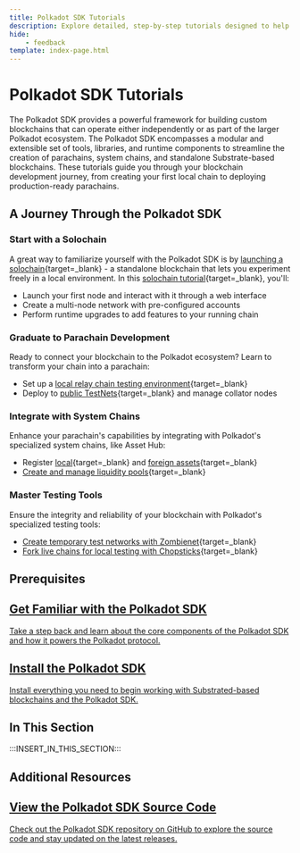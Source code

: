 ```yaml
---
title: Polkadot SDK Tutorials
description: Explore detailed, step-by-step tutorials designed to help you gain hands-on experience building custom solutions with the Polkadot SDK.
hide: 
    - feedback
template: index-page.html
---
```


# Polkadot SDK Tutorials

The Polkadot SDK provides a powerful framework for building custom blockchains that can operate either independently or as part of the larger Polkadot ecosystem. The Polkadot SDK encompasses a modular and extensible set of tools, libraries, and runtime components to streamline the creation of parachains, system chains, and standalone Substrate-based blockchains. These tutorials guide you through your blockchain development journey, from creating your first local chain to deploying production-ready parachains.

## A Journey Through the Polkadot SDK

### Start with a Solochain
A great way to familiarize yourself with the Polkadot SDK is by [launching a solochain](/tutorials/polkadot-sdk/parachains/local-chain/){target=\_blank} - a standalone blockchain that lets you experiment freely in a local environment. In this [solochain tutorial](/tutorials/polkadot-sdk/parachains/local-chain/){target=\_blank}, you'll:

- Launch your first node and interact with it through a web interface
- Create a multi-node network with pre-configured accounts
- Perform runtime upgrades to add features to your running chain

### Graduate to Parachain Development
Ready to connect your blockchain to the Polkadot ecosystem? Learn to transform your chain into a parachain:

- Set up a [local relay chain testing environment](/tutorials/polkadot-sdk/parachains/connect-to-relay-chain/prepare-relay-chain/){target=\_blank}
- Deploy to [public TestNets](/tutorials/polkadot-sdk/parachains/connect-to-relay-chain/acquire-a-testnet-slot/){target=\_blank} and manage collator nodes

### Integrate with System Chains
Enhance your parachain's capabilities by integrating with Polkadot's specialized system chains, like Asset Hub:

- Register [local](/tutorials/polkadot-sdk/system-chains/asset-hub/register-local-asset/){target=\_blank} and [foreign assets](/tutorials/polkadot-sdk/system-chains/asset-hub/register-foreign-asset/){target=\_blank}
- [Create and manage liquidity pools](/tutorials/polkadot-sdk/system-chains/asset-hub/asset-conversion/){target=\_blank}

### Master Testing Tools
Ensure the integrity and reliability of your blockchain with Polkadot's specialized testing tools:

- [Create temporary test networks with Zombienet](/tutorials/polkadot-sdk/testing/spawn-basic-chain/){target=\_blank}
- [Fork live chains for local testing with Chopsticks](/tutorials/polkadot-sdk/testing/fork-live-chains/){target=\_blank}

## Prerequisites

<div class="subsection-wrapper">
  <div class="card">
    <a href="/develop/blockchains/get-started/intro-polkadot-sdk/">
      <h2 class="title">Get Familiar with the Polkadot SDK</h2>
      <p class="description">Take a step back and learn about the core components of the Polkadot SDK and how it powers the Polkadot protocol.</p>
    </a>
  </div>
    <div class="card">
    <a href="/develop/blockchains/get-started/install-polkadot-sdk/">
      <h2 class="title">Install the Polkadot SDK</h2>
      <p class="description">Install everything you need to begin working with Substrated-based blockchains and the Polkadot SDK.</p>
    </a>
  </div>
</div>

## In This Section

:::INSERT_IN_THIS_SECTION:::

## Additional Resources

<div class="subsection-wrapper">
  <div class="card">
    <a href="https://github.com/paritytech/polkadot-sdk">
      <h2 class="title">View the Polkadot SDK Source Code</h2>
      <p class="description">Check out the Polkadot SDK repository on GitHub to explore the source code and stay updated on the latest releases.</p>
    </a>
  </div>
</div>
